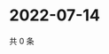 # 2022-07-14

共 0 条

<!-- BEGIN WEIBO -->
<!-- 最后更新时间 Thu Jul 14 2022 06:14:21 GMT+0800 (China Standard Time) -->

<!-- END WEIBO -->
